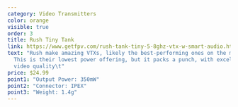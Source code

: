 ```yaml
---
category: Video Transmitters
color: orange
visible: true
order: 3
title: Rush Tiny Tank
link: https://www.getfpv.com/rush-tank-tiny-5-8ghz-vtx-w-smart-audio.html
text: "Rush make amazing VTXs, likely the best-performing ones on the market.
  This is their lowest power offering, but it packs a punch, with excellent
  video quality\t"
price: $24.99
point1: "Output Power: 350mW"
point2: "Connector: IPEX"
point3: "Weight: 1.4g"
---
```

